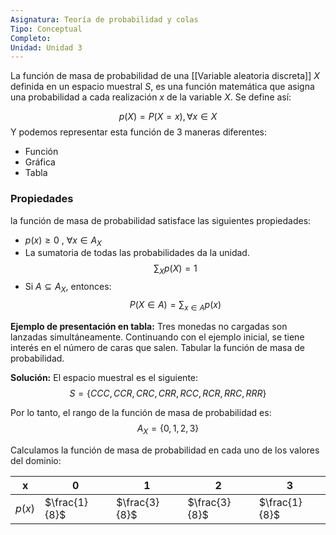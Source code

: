 ```yaml
---
Asignatura: Teoría de probabilidad y colas
Tipo: Conceptual
Completo: 
Unidad: Unidad 3
---
```

La función de masa de probabilidad de una [[Variable aleatoria discreta]] $X$ definida en un espacio muestral $S$, es una función matemática que asigna una probabilidad a cada realización $x$ de la variable $X$. Se define así:

$$p(X)=P(X=x), \forall x \in X$$
Y podemos representar esta función de 3 maneras diferentes:
- Función
- Gráfica
- Tabla

### Propiedades
la función de masa de probabilidad satisface las siguientes propiedades:

- $p(x) \geq 0$ , $\forall x \in A_X$
- La sumatoria de todas las probabilidades da la unidad.
$$\sum_Xp(X)=1$$
- Si $A\subseteq A_X$, entonces:
$$P(X\in A)=\sum_{x\in A}p(x)$$


**Ejemplo de presentación en tabla:**
Tres monedas no cargadas son lanzadas simultáneamente. Continuando con el ejemplo inicial, se tiene interés en el número de caras que salen. Tabular la función de masa de probabilidad.

**Solución:**
El espacio muestral es el siguiente:
$$S=\{CCC, CCR, CRC, CRR, RCC, RCR, RRC, RRR\}$$

Por lo tanto, el rango de la función de masa de probabilidad es: 
$$A_X=\{0, 1, 2, 3\}$$

Calculamos la función de masa de probabilidad en cada uno de los valores del dominio: 

| x      | 0             | 1             | 2             | 3             |
| ------ | ------------- | ------------- | ------------- | ------------- |
| $p(x)$ | $\frac{1}{8}$ | $\frac{3}{8}$ | $\frac{3}{8}$ | $\frac{1}{8}$ |

